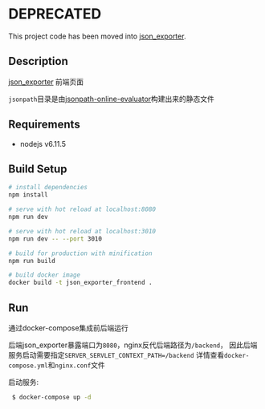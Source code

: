 # DEPRECATED

This project code has been moved into [json_exporter](https://github.com/zhengtianbao/json_exporter/tree/master/web).

## Description

[json_exporter](https://github.com/zhengtianbao/json_exporter) 前端页面

`jsonpath`目录是由[jsonpath-online-evaluator](https://github.com/zhengtianbao/jsonpath-online-evaluator)构建出来的静态文件

## Requirements
- nodejs v6.11.5

## Build Setup

``` bash
# install dependencies
npm install

# serve with hot reload at localhost:8080
npm run dev

# serve with hot reload at localhost:3010
npm run dev -- --port 3010

# build for production with minification
npm run build

# build docker image
docker build -t json_exporter_frontend .
```

## Run
通过docker-compose集成前后端运行

后端json_exporter暴露端口为`8080`，nginx反代后端路径为`/backend`， 因此后端服务启动需要指定`SERVER_SERVLET_CONTEXT_PATH=/backend`
详情查看`docker-compose.yml`和`nginx.conf`文件

启动服务:
```bash
 $ docker-compose up -d
```
